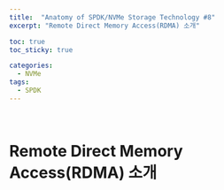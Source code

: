 ```yaml
---
title:  "Anatomy of SPDK/NVMe Storage Technology #8"
excerpt: "Remote Direct Memory Access(RDMA) 소개"

toc: true
toc_sticky: true

categories:
  - NVMe
tags:
  - SPDK
---
```


<br>

# Remote Direct Memory Access(RDMA) 소개
